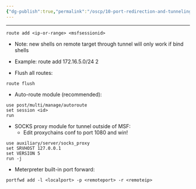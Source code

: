 ```yaml
---
{"dg-publish":true,"permalink":"/oscp/10-port-redirection-and-tunneling/5-meterpreter-port-forwarding/"}
---
```


---------
```
route add <ip-or-range> <msfsessionid>
```
- Note: new shells on remote target through tunnel will only work if bind shells
- Example:
	route add 172.16.5.0/24 2

- Flush all routes:
```
route flush
```

- Auto-route module (recommended):
```
use post/multi/manage/autoroute
set session <id>
run
```

- SOCKS proxy module for tunnel outside of MSF:
	- Edit proxychains conf to port 1080 and win!
```
use auxiliary/server/socks_proxy
set SRVHOST 127.0.0.1
set VERSION 5
run -j
```

 - Meterpreter built-in port forward:
```
portfwd add -l <localport> -p <remoteport> -r <remoteip>
```
